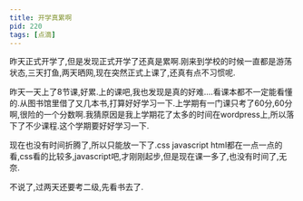 ```yaml
---
title: 开学真累啊
pid: 220
tags: [点滴]
---
```

昨天正式开学了,但是发现正式开学了还真是累啊.刚来到学校的时候一直都是游荡状态,三天打鱼,两天晒网,现在突然正式上课了,还真有点不习惯呢.

昨天一天上了8节课,好累.上的课吧,我也发现是真的好难....看课本都不一定能看懂的.从图书馆里借了又几本书,打算好好学习一下.上学期有一门课只考了60分,60分啊,很险的一个分数啊.我猜原因是我上学期花了太多的时间在wordpress上,所以落下了不少课程.这个学期要好好学习一下.

现在也没有时间折腾了,所以只能放一下了.css javascript html都在一点一点的看,css看的比较多,javascript吧,才刚刚起步,但是现在课一多了,也没有时间了,无奈.

不说了,过两天还要考二级,先看书去了.
